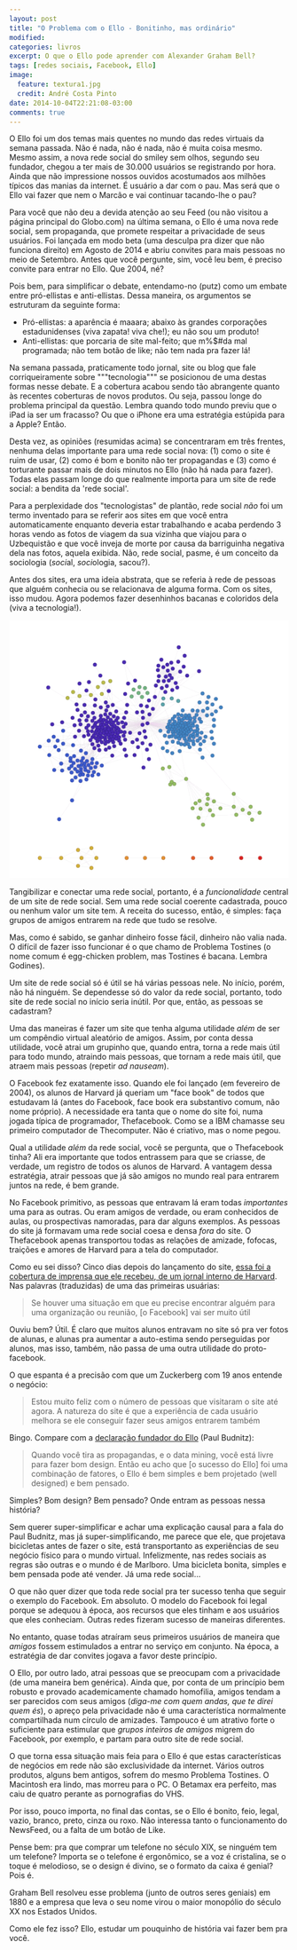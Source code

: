 ```yaml
---
layout: post
title: "O Problema com o Ello - Bonitinho, mas ordinário"
modified:
categories: livros 
excerpt: O que o Ello pode aprender com Alexander Graham Bell?
tags: [redes sociais, Facebook, Ello]
image:
  feature: textura1.jpg
  credit: André Costa Pinto
date: 2014-10-04T22:21:08-03:00
comments: true
---
```


O Ello foi um dos temas mais quentes no mundo das redes virtuais da semana passada. Não é nada, não é nada, não é muita coisa mesmo. Mesmo assim, a nova rede social do smiley sem olhos, segundo seu fundador, chegou a ter mais de 30.000 usuários se registrando por hora. Ainda que não impressione nossos ouvidos acostumados aos milhões típicos das manias da internet. É usuário a dar com o pau. Mas será que o Ello vai fazer que nem o Marcão e vai continuar tacando-lhe o pau? 

Para você que não deu a devida atenção ao seu Feed (ou não visitou a página principal do Globo.com) na última semana, o Ello é uma nova rede social, sem propaganda, que promete respeitar a privacidade de seus usuários. Foi lançada em modo beta (uma desculpa pra dizer que não funciona direito) em Agosto de 2014 e abriu convites para mais pessoas no meio de Setembro. Antes que você pergunte, sim, você leu bem, é preciso convite para entrar no Ello. Que 2004, né?

Pois bem, para simplificar o debate, entendamo-no (putz) como um embate entre pró-ellistas e anti-ellistas. Dessa maneira, os argumentos se estruturam da seguinte forma:

* Pró-ellistas: a aparência é maaara; abaixo às grandes corporações estadunidenses (viva zapata! viva che!); eu não sou um produto!
* Anti-ellistas: que porcaria de site mal-feito; que m%$#da mal programada; não tem botão de like; não tem nada pra fazer lá!

Na semana passada, praticamente todo jornal, site ou blog que fale corriqueiramente sobre """tecnologia""" se posicionou de uma destas formas nesse debate. E a cobertura acabou sendo tão abrangente quanto às recentes coberturas de novos produtos. Ou seja, passou longe do problema principal da questão. Lembra quando todo mundo previu que o iPad ia ser um fracasso? Ou que o iPhone era uma estratégia estúpida para a Apple? Então.

Desta vez, as opiniões (resumidas acima) se concentraram em três frentes, nenhuma delas importante para uma rede social nova: (1) como o site é ruim de usar, (2) como é bom e bonito não ter propagandas e (3) como é torturante passar mais de dois minutos no Ello (não há nada para fazer). Todas elas passam longe do que realmente importa para um site de rede social: a bendita da 'rede social'.

Para a perplexidade dos "tecnologistas" de plantão, rede social *não* foi um termo inventado para se referir aos sites em que você entra automaticamente enquanto deveria estar trabalhando e acaba perdendo 3 horas vendo as fotos de viagem da sua vizinha que viajou para o Uzbequistão e que você inveja de morte por causa da barriguinha negativa dela nas fotos, aquela exibida. Não, rede social, pasme, é um conceito da sociologia (*soci*al, *soci*ologia, sacou?).

Antes dos sites, era uma ideia abstrata, que se referia à rede de pessoas que alguém conhecia ou se relacionava de alguma forma. Com os sites, isso mudou. Agora podemos fazer desenhinhos bacanas e coloridos dela (viva a tecnologia!).

<img src="/images/ello/redesocial.png" alttext="Minha rede social do Facebook, hoje"></img>

Tangibilizar e conectar uma rede social, portanto, é a *funcionalidade* central de um site de rede social. Sem uma rede social coerente cadastrada, pouco ou nenhum valor um site tem. A receita do sucesso, então, é simples: faça grupos de amigos entrarem na rede que tudo se resolve.

Mas, como é sabido, se ganhar dinheiro fosse fácil, dinheiro não valia nada. O difícil de fazer isso funcionar é o que chamo de Problema Tostines (o nome comum é egg-chicken problem, mas Tostines é bacana. Lembra Godines).

Um site de rede social só é útil se há várias pessoas nele. No início, porém, não há ninguém. Se dependesse só do valor da rede social, portanto, todo site de rede social no início seria inútil. Por que, então, as pessoas se cadastram?

Uma das maneiras é fazer um site que tenha alguma utilidade *além* de ser um compêndio virtual aleatório de amigos. Assim, por conta dessa utilidade, você atrai um grupinho  que, quando entra, torna a rede mais útil para todo mundo, atraindo mais pessoas, que tornam a rede mais útil, que atraem mais pessoas (repetir *ad nauseam*).

O Facebook fez exatamente isso. Quando ele foi lançado (em fevereiro de 2004), os alunos de Harvard já queriam um "face book" de todos que estudavam lá (antes do Facebook, face book era substantivo comum, não nome próprio). A necessidade era tanta que o nome do site foi, numa jogada típica de programador, Thefacebook. Como se a IBM chamasse seu primeiro computador de Thecomputer. Não é criativo, mas o nome pegou.

Qual a utilidade *além* da rede social, você se pergunta, que o Thefacebook tinha? Ali era importante que todos entrassem para que se criasse, de verdade, um registro de todos os alunos de Harvard. A vantagem dessa estratégia, atrair pessoas que já são amigos no mundo real para entrarem juntos na rede, é bem grande.

No Facebook primitivo, as pessoas que entravam lá eram todas *importantes* uma para as outras. Ou eram amigos de verdade, ou eram conhecidos de aulas, ou prospectivas namoradas, para dar alguns exemplos. As pessoas do site já formavam uma rede social coesa e densa *fora* do site. O Thefacebook apenas transportou todas as relações de amizade, fofocas, traições e amores de Harvard para a tela do computador.

Como eu sei disso? Cinco dias depois do lançamento do site, [essa foi a cobertura de imprensa que ele recebeu, de um jornal interno de Harvard](http://www.thecrimson.com/article/2004/2/9/hundreds-register-for-new-facebook-website/). Nas palavras (traduzidas) de uma das primeiras usuárias:

> Se houver uma situação em que eu precise encontrar alguém para uma organização ou reunião, [o Facebook] vai ser muito útil

Ouviu bem? Útil. É claro que muitos alunos entravam no site só pra ver fotos de alunas, e alunas pra aumentar a auto-estima sendo perseguidas por alunos, mas isso, também, não passa de uma outra utilidade do proto-facebook.

O que espanta é a precisão com que um Zuckerberg com 19 anos entende o negócio:

> Estou muito feliz com o número de pessoas que visitaram o site até agora. A natureza do site é que a experiência de cada usuário melhora se ele conseguir fazer seus amigos entrarem também

Bingo. Compare com a [declaração fundador do Ello](http://www.inc.com/jeremy-quittner/paul-butnitz-talks-about-ello-and-other-subjects.html) (Paul Budnitz):

> Quando você tira as propagandas, e o data mining, você está livre para fazer bom design. Então eu acho que [o sucesso do Ello] foi uma combinação de fatores, o Ello é bem simples e bem projetado (well designed) e bem pensado.

Simples? Bom design? Bem pensado? Onde entram as pessoas nessa história?

Sem querer super-simplificar e achar uma explicação causal para a fala do Paul Budnitz, mas já super-simplificando, me parece que ele, que projetava bicicletas antes de fazer o site, está transportanto as experiências de seu negócio físico para o mundo virtual. Infelizmente, nas redes sociais as regras são outras e o mundo é de Marlboro. Uma bicicleta bonita, simples e bem pensada pode até vender. Já uma rede social...

O que não quer dizer que toda rede social pra ter sucesso tenha que seguir o exemplo do Facebook. Em absoluto. O modelo do Facebook foi legal porque se adequou à época, aos recursos que eles tinham e aos usuários que eles conheciam. Outras redes fizeram sucesso de maneiras diferentes.

No entanto, quase todas atraíram seus primeiros usuários de maneira que *amigos* fossem estimulados a entrar no serviço em conjunto. Na época, a estratégia de dar convites jogava a favor deste princípio.

O Ello, por outro lado, atrai pessoas que se preocupam com a privacidade (de uma maneira bem genérica). Ainda que, por conta de um princípio bem robusto e provado academicamente chamado homofilia, amigos tendam a ser parecidos com seus amigos (*diga-me com quem andas, que te direi quem és*), o apreço pela privacidade não é uma característica normalmente compartilhada num círculo de amizades. Tampouco é um atrativo forte o suficiente para estimular que *grupos inteiros de amigos* migrem do Facebook, por exemplo, e partam para outro site de rede social.

O que torna essa situação mais feia para o Ello é que estas características de negócios em rede não são exclusividade da internet. Vários outros produtos, alguns bem antigos, sofrem do mesmo Problema Tostines. O Macintosh era lindo, mas morreu para o PC. O Betamax era perfeito, mas caiu de quatro perante as pornografias do VHS.

Por isso, pouco importa, no final das contas, se o Ello é bonito, feio, legal, vazio, branco, preto, cinza ou roxo. Não interessa tanto o funcionamento do NewsFeed, ou a falta de um botão de Like.

Pense bem: pra que comprar um telefone no século XIX, se ninguém tem um telefone? Importa se o telefone é ergonômico, se a voz é cristalina, se o toque é melodioso, se o design é divino, se o formato da caixa é genial? Pois é.

Graham Bell resolveu esse problema (junto de outros seres geniais) em 1880 e a empresa que leva o seu nome virou o maior monopólio do século XX nos Estados Unidos. 

Como ele fez isso? Ello, estudar um pouquinho de história vai fazer bem pra você.
